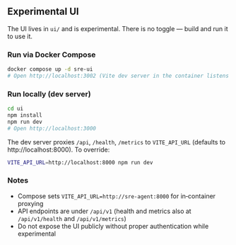 ## Experimental UI

The UI lives in `ui/` and is experimental. There is no toggle — build and run it to use it.

### Run via Docker Compose
```bash
docker compose up -d sre-ui
# Open http://localhost:3002 (Vite dev server in the container listens on 3000)
```

### Run locally (dev server)
```bash
cd ui
npm install
npm run dev
# Open http://localhost:3000
```
The dev server proxies `/api`, `/health`, `/metrics` to `VITE_API_URL` (defaults to http://localhost:8000). To override:
```bash
VITE_API_URL=http://localhost:8000 npm run dev
```

### Notes
- Compose sets `VITE_API_URL=http://sre-agent:8000` for in‑container proxying
- API endpoints are under `/api/v1` (health and metrics also at `/api/v1/health` and `/api/v1/metrics`)
- Do not expose the UI publicly without proper authentication while experimental
